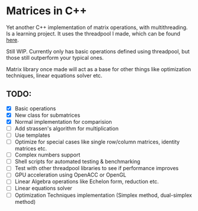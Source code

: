 # Matrices in C++

Yet another C++ implementation of matrix operations, with multithreading. Is a learning project. It uses the threadpool I made, which can be found [here](https://github.com/abhikjain360/threadpool).

Still WIP. Currently only has basic operations defined using threadpool, but those still outperform your typical ones.

Matrix library once made will act as a base for other things like optimization techniques, linear equations solver etc.

## TODO:

- [X] Basic operations
- [X] New class for submatrices
- [X] Normal implementation for comparision
- [ ] Add strassen's algorithm for multiplication
- [ ] Use templates
- [ ] Optimize for special cases like single row/column matrices, identity matrices etc.
- [ ] Complex numbers support
- [ ] Shell scripts for automated testing & benchmarking
- [ ] Test with other threadpool libraries to see if performance improves
- [ ] GPU acceleration using OpenACC or OpenGL
- [ ] Linear Algebra operations like Echelon form, reduction etc.
- [ ] Linear equations solver
- [ ] Optimization Techniques implementation (Simplex method, dual-simplex method)
